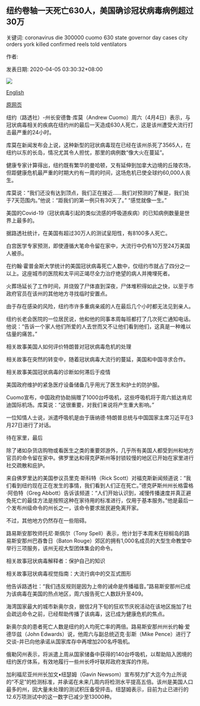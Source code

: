 ## 纽约卷轴一天死亡630人，美国确诊冠状病毒病例超过30万

关键词: coronavirus die 300000 cuomo 630 state governor day cases city orders york killed confirmed reels told ventilators

作者: 

发表日期: 2020-04-05 03:30:32+08:00

![](https://www.straitstimes.com/sites/default/files/styles/x_large/public/articles/2020/04/05/file7a04sndiy4hhbpvhkqd.jpg?itok=rCs4eYvW)

[English](New%20York%20reels%20as%20630%20die%20in%20a%20day%2C%20confirmed%20coronavirus%20cases%20in%20US%20top%20300%2C000.md)

[原网页](https://www.straitstimes.com/world/united-states/new-york-records-worst-daily-coronavirus-death-toll-of-630-ventilators-from)

纽约（路透社）-州长安德鲁·库莫（Andrew Cuomo）周六（4月4日）表示，与冠状病毒相关的疾病在纽约州的最后一天造成630人死亡，这是该州遭受大流行打击最严重的24小时。

库莫在新闻发布会上说，这种新型的冠状病毒现在已经在该州杀死了3565人，在纽约以东的长岛，情况尤其令人担忧，那里的病例数“像大火在蔓延”。

健康专家计算得出，纽约既有繁华的曼哈顿，又有延伸到加拿大边境的丘陵农场，但距健康危机最严重的时期大约有一周的时间，这场危机已使全球约60,000人丧生。

库莫说：“我们还没有达到顶点，我们正在接近……我们对预测的了解是，我们处于7天范围内。”他说：“距我们的第一例只有30天了。” “感觉就像一生。”

美国的Covid-19（冠状病毒引起的类似流感的呼吸道疾病）的已知病例数量是世界上最多的。

据路透社统计，在美国有超过30万人的测试呈阳性，有8100多人死亡。

白宫医学专家预测，即使遵循大笔命令留在家中，大流行中仍有10万至24万美国人被杀。

在约翰·霍普金斯大学统计的美国冠状病毒死亡人数中，仅纽约市就占了四分之一以上。这座城市的医院和太平间正竭尽全力治疗绝望的病人并掩埋死者。

火葬场延长了工作时间，并烧毁了尸体直到深夜，尸体堆积得如此之快，以至于市政府官员在该州的其他地方寻找临时安置点。

由于存在感染的风险，纽约市许多重病亲戚的人在最后几个小时都无法见到亲人。

纽约长老会医院的一位居民说，他和他的同事本周每班都打了几次死亡通知电话。他说：“告诉一个家人他们所爱的人去世而又不让他们看到他们，这真是一种难以估量的痛苦。”

相关故事美国人如何评价特朗普对冠状病毒危机的处理

相关故事在突然的转变中，随着冠状病毒大流行的蔓延，美国和中国寻求合作。

相关故事美国冠状病毒的诊断如何滞后于疫情

美国政府维护的紧急医疗设备储备几乎用光了医生和护士的防护服。

Cuomo宣布，中国政府协助捐赠了1000台呼吸机，这些呼吸机将于周六抵达肯尼迪国际机场。库莫说：“这很重要，对我们来说将产生重大影响。”

一位知情人士说，派遣呼吸机是由于唐纳德·特朗普总统与中国国家主席习近平在3月27日进行了对话。

待在家里，最后

除了诸如杂货店购物或看医生之类的重要郊游外，几乎所有美国人都受到州和地方官员的命令留在家中。佛罗里达和得克萨斯州等封锁较慢的地区已开始在家里进行社交疏散和庇护。

来自佛罗里达的美国参议员里克·斯科特（Rick Scott）对福克斯新闻频道说：“我们看到纽约现在正在发生的事情，我们看到人们正在死亡。”德克萨斯州州长格雷格·阿伯特（Greg Abbott）告诉该频道：“人们开始认识到，减慢传播速度并真正避免死亡的最佳方法是按照这种在家待用的标准进行，仅用于基本服务。”他是最后一个发布州级命令的州长之一，该命令要求居民避免离开家。

不过，其他地方仍然存在一些阻碍。

路易斯安那牧师托尼·斯佩尔（Tony Spell）表示，他计划于本周末在棕榈岛的路易斯安那州巴吞鲁日（Baton Rouge）郊区的拥有1,000名成员的大型生命教堂中举行三项服务，该州无视大型团体集会的命令。

相关故事冠状病毒解释者：保护自己的知识

相关故事冠状病毒视觉指南：大流行病中的交互式图形

他告诉路透社：“我们违反规则是因为上帝的诫命是传播福音。”路易斯安那州已成为该病毒在美国的热点地区，周六报告死亡人数跃升至409。

海湾国家最大的城市新奥尔良，据信2月下旬的狂欢节庆祝活动在该地区施加了社会疏远命令之前，已经帮助传播了该病毒，这已成为健康危机的焦点。

新奥尔良的患者死亡人数是纽约的人均死亡率的两倍。路易斯安那州州长约翰·爱德华兹（John Edwards）说，他周六与副总统迈克·彭斯（Mike Pence）进行了交谈-并已向他承诺从国家库存中再增加200名呼吸机。

俄勒冈州表示，将派遣上周从国家储备中获得的140台呼吸机，以帮助陷入困境的纽约医疗体系，有效地履行一些州长呼吁联邦政府发挥的作用。

加利福尼亚州州长加文•纽瑟姆（Gavin Newsom）宣布努力扩大迄今为止所说的“不足”的检测标准，并承诺在未来几周内将检测水平提高五倍。该州是美国人口最多的州，因大量未处理的测试积压备受抨击。纽瑟姆表示，目前为止已进行的12.6万项测试中的这一数字已减少至13000种。